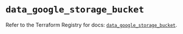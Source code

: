 # `data_google_storage_bucket`

Refer to the Terraform Registry for docs: [`data_google_storage_bucket`](https://registry.terraform.io/providers/drfaust92/google/4.16.4/docs/data-sources/storage_bucket).
